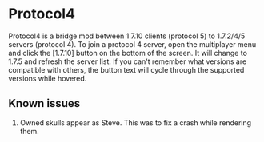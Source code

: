 Protocol4
===

Protocol4 is a bridge mod between 1.7.10 clients (protocol 5) to 1.7.2/4/5 servers (protocol 4).
To join a protocol 4 server, open the multiplayer menu and click the [1.7.10] button on the
bottom of the screen. It will change to 1.7.5 and refresh the server list. If you can't remember
what versions are compatible with others, the button text will cycle through the supported
versions while hovered.

Known issues
---
1. Owned skulls appear as Steve. This was to fix a crash while rendering them.
